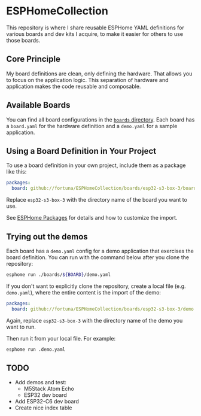 # ESPHomeCollection

This repository is where I share reusable ESPHome YAML definitions for various
boards and dev kits I acquire, to make it easier for others to use those boards.

## Core Principle

My board definitions are clean, only defining the hardware. That allows you to
focus on the application logic. This separation of hardware and application
makes the code reusable and composable.

## Available Boards

You can find all board configurations in the [`boards` directory](./boards/). Each board has a
`board.yaml` for the hardware definition and a `demo.yaml` for a sample application.

## Using a Board Definition in Your Project

To use a board definition in your own project, include them as a package like this:

```yaml
packages:
  board: github://fortuna/ESPHomeCollection/boards/esp32-s3-box-3/board.yaml@main
```

Replace `esp32-s3-box-3` with the directory name of the board you want to use.

See [ESPHome Packages] for details and how to customize the import.

[ESPHome Packages]: https://esphome.io/components/packages.html

## Trying out the demos

Each board has a `demo.yaml` config for a demo application that exercises the board definition.
You can run with the command below after you clone the repository:

```sh
esphome run ./boards/${BOARD}/demo.yaml
```

If you don't want to explicitly clone the repository, create a local file (e.g. `demo.yaml`), where the entire content is the import of the demo:

```yaml
packages:
  board: github://fortuna/ESPHomeCollection/boards/esp32-s3-box-3/demo.yaml@main
```

Again, replace `esp32-s3-box-3` with the directory name of the demo you want to run.

Then run it from your local file. For example:

```sh
esphome run .demo.yaml
```

## TODO
  - Add demos and test:
    - M5Stack Atom Echo
    - ESP32 dev board
  - Add ESP32-C6 dev board
  - Create nice index table
